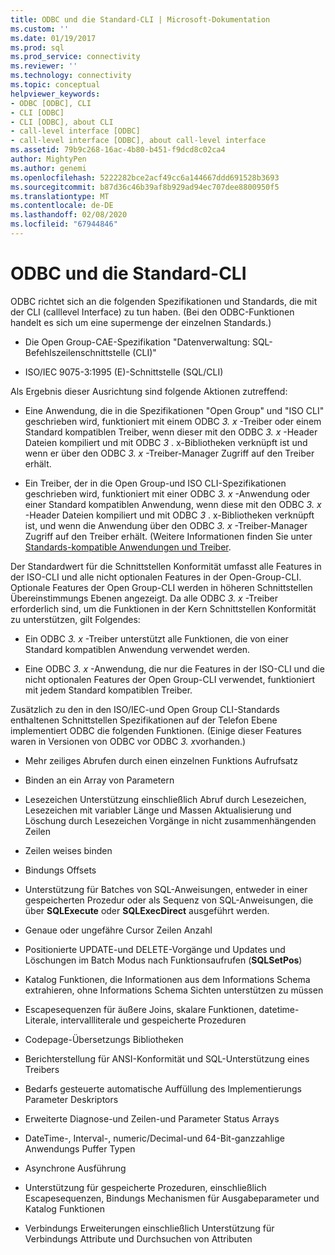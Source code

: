 ```yaml
---
title: ODBC und die Standard-CLI | Microsoft-Dokumentation
ms.custom: ''
ms.date: 01/19/2017
ms.prod: sql
ms.prod_service: connectivity
ms.reviewer: ''
ms.technology: connectivity
ms.topic: conceptual
helpviewer_keywords:
- ODBC [ODBC], CLI
- CLI [ODBC]
- CLI [ODBC], about CLI
- call-level interface [ODBC]
- call-level interface [ODBC], about call-level interface
ms.assetid: 79b9c268-16ac-4b80-b451-f9dcd8c02ca4
author: MightyPen
ms.author: genemi
ms.openlocfilehash: 5222282bce2acf49cc6a144667ddd691528b3693
ms.sourcegitcommit: b87d36c46b39af8b929ad94ec707dee8800950f5
ms.translationtype: MT
ms.contentlocale: de-DE
ms.lasthandoff: 02/08/2020
ms.locfileid: "67944846"
---
```

# <a name="odbc-and-the-standard-cli"></a>ODBC und die Standard-CLI
ODBC richtet sich an die folgenden Spezifikationen und Standards, die mit der CLI (calllevel Interface) zu tun haben. (Bei den ODBC-Funktionen handelt es sich um eine supermenge der einzelnen Standards.)  
  
-   Die Open Group-CAE-Spezifikation "Datenverwaltung: SQL-Befehlszeilenschnittstelle (CLI)"  
  
-   ISO/IEC 9075-3:1995 (E)-Schnittstelle (SQL/CLI)  
  
 Als Ergebnis dieser Ausrichtung sind folgende Aktionen zutreffend:  
  
-   Eine Anwendung, die in die Spezifikationen "Open Group" und "ISO CLI" geschrieben wird, funktioniert mit einem ODBC *3. x* -Treiber oder einem Standard kompatiblen Treiber, wenn dieser mit den ODBC *3. x* -Header Dateien kompiliert und mit ODBC *3* . x-Bibliotheken verknüpft ist und wenn er über den ODBC *3. x* -Treiber-Manager Zugriff auf den Treiber erhält.  
  
-   Ein Treiber, der in die Open Group-und ISO CLI-Spezifikationen geschrieben wird, funktioniert mit einer ODBC *3. x* -Anwendung oder einer Standard kompatiblen Anwendung, wenn diese mit den ODBC *3. x* -Header Dateien kompiliert und mit ODBC *3* . x-Bibliotheken verknüpft ist, und wenn die Anwendung über den ODBC *3. x* -Treiber-Manager Zugriff auf den Treiber erhält. (Weitere Informationen finden Sie unter [Standards-kompatible Anwendungen und Treiber](../../odbc/reference/develop-app/standards-compliant-applications-and-drivers.md).  
  
 Der Standardwert für die Schnittstellen Konformität umfasst alle Features in der ISO-CLI und alle nicht optionalen Features in der Open-Group-CLI. Optionale Features der Open Group-CLI werden in höheren Schnittstellen Übereinstimmungs Ebenen angezeigt. Da alle ODBC *3. x* -Treiber erforderlich sind, um die Funktionen in der Kern Schnittstellen Konformität zu unterstützen, gilt Folgendes:  
  
-   Ein ODBC *3. x* -Treiber unterstützt alle Funktionen, die von einer Standard kompatiblen Anwendung verwendet werden.  
  
-   Eine ODBC *3. x* -Anwendung, die nur die Features in der ISO-CLI und die nicht optionalen Features der Open Group-CLI verwendet, funktioniert mit jedem Standard kompatiblen Treiber.  
  
 Zusätzlich zu den in den ISO/IEC-und Open Group CLI-Standards enthaltenen Schnittstellen Spezifikationen auf der Telefon Ebene implementiert ODBC die folgenden Funktionen. (Einige dieser Features waren in Versionen von ODBC vor ODBC *3. x*vorhanden.)  
  
-   Mehr zeiliges Abrufen durch einen einzelnen Funktions Aufrufsatz  
  
-   Binden an ein Array von Parametern  
  
-   Lesezeichen Unterstützung einschließlich Abruf durch Lesezeichen, Lesezeichen mit variabler Länge und Massen Aktualisierung und Löschung durch Lesezeichen Vorgänge in nicht zusammenhängenden Zeilen  
  
-   Zeilen weises binden  
  
-   Bindungs Offsets  
  
-   Unterstützung für Batches von SQL-Anweisungen, entweder in einer gespeicherten Prozedur oder als Sequenz von SQL-Anweisungen, die über **SQLExecute** oder **SQLExecDirect** ausgeführt werden.  
  
-   Genaue oder ungefähre Cursor Zeilen Anzahl  
  
-   Positionierte UPDATE-und DELETE-Vorgänge und Updates und Löschungen im Batch Modus nach Funktionsaufrufen (**SQLSetPos**)  
  
-   Katalog Funktionen, die Informationen aus dem Informations Schema extrahieren, ohne Informations Schema Sichten unterstützen zu müssen  
  
-   Escapesequenzen für äußere Joins, skalare Funktionen, datetime-Literale, intervallliterale und gespeicherte Prozeduren  
  
-   Codepage-Übersetzungs Bibliotheken  
  
-   Berichterstellung für ANSI-Konformität und SQL-Unterstützung eines Treibers  
  
-   Bedarfs gesteuerte automatische Auffüllung des Implementierungs Parameter Deskriptors  
  
-   Erweiterte Diagnose-und Zeilen-und Parameter Status Arrays  
  
-   DateTime-, Interval-, numeric/Decimal-und 64-Bit-ganzzahlige Anwendungs Puffer Typen  
  
-   Asynchrone Ausführung  
  
-   Unterstützung für gespeicherte Prozeduren, einschließlich Escapesequenzen, Bindungs Mechanismen für Ausgabeparameter und Katalog Funktionen  
  
-   Verbindungs Erweiterungen einschließlich Unterstützung für Verbindungs Attribute und Durchsuchen von Attributen
